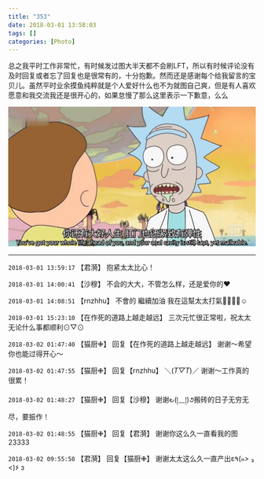 ```yaml
---
title: "353"
date: 2018-03-01 13:58:03
tags: []
categories: [Photo]
---
```


<p>总之我平时工作非常忙，有时候发过图大半天都不会刷LFT，所以有时候评论没有及时回复或者忘了回复也是很常有的，十分抱歉。然而还是感谢每个给我留言的宝贝儿。虽然平时业余摸鱼纯粹就是个人爱好什么也不为就图自己爽，但是有人喜欢愿意和我交流我还是很开心的，如果怠慢了那么这里表示一下歉意，么么</p>

![](https://raw.githubusercontent.com/alicewish/meowchain247/master/img_cVZNdzJtQk9JV2Y3N1pMd05TNjJnTERsU0ExWTl4anJ5aU1oWWc2U29NKzRpYlpPbkZMV0ZBPT0.jpg)

---

`2018-03-01 13:59:17` 【君漪】 抱紧太太比心！

`2018-03-01 14:00:41` 【沙穆】 不会的大大，不管怎么样，还是爱你的♥

`2018-03-01 14:08:51` 【rnzhhu】 不會的 繼續加油 我在這幫太太打氣🙏🏻🙏🏻☺️

`2018-03-01 15:23:10` 【在作死的道路上越走越远】 三次元忙很正常啦，祝太太无论什么事都顺利⊙▽⊙

`2018-03-02 01:47:40` 【猫厨✙】 回复【在作死的道路上越走越远】 谢谢～希望你也能过得开心～

`2018-03-02 01:47:55` 【猫厨✙】 回复【rnzhhu】 ＼(*T▽T*)／ 谢谢～工作真的很累！

`2018-03-02 01:48:27` 【猫厨✙】 回复【沙穆】 谢谢౿(།﹏།)૭搬砖的日子无穷无尽，要振作！

`2018-03-02 01:48:55` 【猫厨✙】 回复【君漪】 谢谢你这么久一直看我的图23333

`2018-03-02 09:55:58` 【君漪】 回复【猫厨✙】 谢谢太太这么久一直产出ε٩(๑> ₃ <)۶ з
